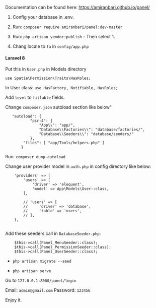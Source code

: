 Documentation can be found here: https://amiranbari.github.io/panel/

1) Config your database in .env.

2) Run:
`composer require amiranbari/panel:dev-master`

3) Run: `php artisan vendor:publish` - Then select 1.

4) Chang locale to `fa` in `config/app.php`

#### Laravel 8 
Put this in `User.php` in Models directory

`use Spatie\Permission\Traits\HasRoles;`

In User class:
`use HasFactory, Notifiable, HasRoles;`

Add `level` to `fillable` fields.

Change `composer.json` autoload section like below"
```
   "autoload": {
           "psr-4": {
               "App\\": "app/",
               "Database\\Factories\\": "database/factories/",
               "Database\\Seeders\\": "database/seeders/"
           },
   		"files": [ "app/Tools/helpers.php" ]
       }   
 ```

Run: `composer dump-autoload`

Change user provider model in `auth.php` in config directory like below:
```
    'providers' => [
        'users' => [
            'driver' => 'eloquent',
            'model' => App\Models\User::class,
        ],

        // 'users' => [
        //     'driver' => 'database',
        //     'table' => 'users',
        // ],
    ],
    
 ```   
Add these seeders call in `DatabaseSeeder.php`:
```
	$this->call(Panel_MenuSeeder::class);
	$this->call(Panel_PermissionSeeder::class);
	$this->call(Panel_UserSeeder::class);
```

- `php artisan migrate --seed`
  
- `php artisan serve`

Go to `127.0.0.1:8000/panel/login`

Email: `admin@gmail.com`
Password: `123456`

Enjoy it.
